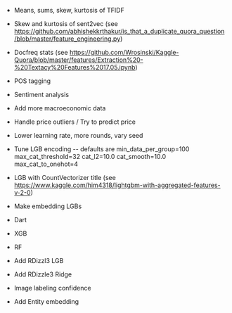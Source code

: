 - Means, sums, skew, kurtosis of TFIDF
- Skew and kurtosis of sent2vec (see https://github.com/abhishekkrthakur/is_that_a_duplicate_quora_question/blob/master/feature_engineering.py)
- Docfreq stats (see https://github.com/Wrosinski/Kaggle-Quora/blob/master/features/Extraction%20-%20Textacy%20Features%2017.05.ipynb)
- POS tagging
- Sentiment analysis
- Add more macroeconomic data
- Handle price outliers / Try to predict price

- Lower learning rate, more rounds, vary seed
- Tune LGB encoding -- defaults are min_data_per_group=100 max_cat_threshold=32 cat_l2=10.0 cat_smooth=10.0 max_cat_to_onehot=4

- LGB with CountVectorizer title (see https://www.kaggle.com/him4318/lightgbm-with-aggregated-features-v-2-0)
- Make embedding LGBs
- Dart
- XGB
- RF

- Add RDizzl3 LGB
- Add RDizzle3 Ridge
- Image labeling confidence
- Add Entity embedding
